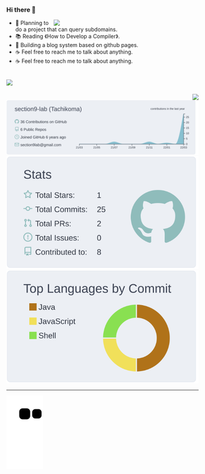 ### Hi there 👋
<img align='right' src="https://github-readme-stats.vercel.app/api?username=section9-lab&count_private=true&show_icons=true" width="380">

- 🌱  Planning to do a project that can query subdomains.
- 📚  Reading 《How to Develop a Compiler》.
- 🍉  Building a blog system based on github pages.
- ☕️  Feel free to reach me to talk about anything.
- ☕️  Feel free to reach me to talk about anything.

![](https://komarev.com/ghpvc/?username=section9-lab&color=dc143c)
---

[<img align='right' class="col-lg-6" src="https://github-readme-stats.vercel.app/api/pin/?username=section9-lab&repo=lab-wiki">](https://section9-lab.github.io/lab-wiki/)

[![](https://raw.githubusercontent.com/section9-lab/section9-lab/master/profile-summary-card-output/nord_bright/0-profile-details.svg)](https://github.com/section9-lab)  
[![](https://raw.githubusercontent.com/section9-lab/section9-lab/master/profile-summary-card-output/nord_bright/3-stats.svg)](https://github.com/section9-lab)
[![](https://raw.githubusercontent.com/section9-lab/section9-lab/master/profile-summary-card-output/nord_bright/2-most-commit-language.svg)](https://github.com/section9-lab)

---

![github contribution grid snake animation](https://raw.githubusercontent.com/section9-lab/section9-lab/output/github-contribution-grid-snake.svg)


